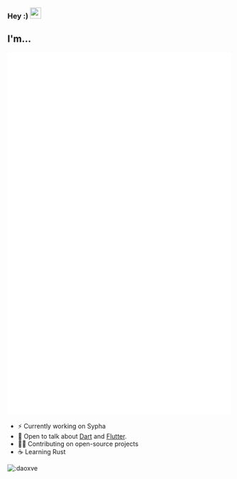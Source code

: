 <h3 align="left">
  Hey :)
  <img
    src="https://raw.githubusercontent.com/daoxve/daoxve/main/gifs/wave.gif"
    width="25px"
    height="25px"
  />
</h3>


<h2 align="left">
  I'm...
</h2>

 ![Dai's Github Stats](/metrics.svg)

- ⚡️ Currently working on Sypha
- 💬 Open to talk about [Dart](https://dart.dev) and [Flutter](https://flutter.dev).
- 🧑‍💻 Contributing on open-source projects
- ☕️ Learning Rust

 ![:daoxve](https://count.getloli.com/get/@daoxve?theme=rule34)
